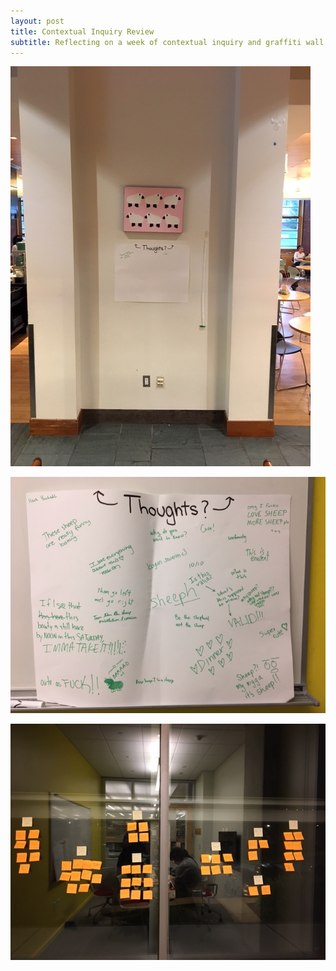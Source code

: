 ```yaml
---
layout: post
title: Contextual Inquiry Review
subtitle: Reflecting on a week of contextual inquiry and graffiti wall analysis
---
```



 ![Nintendo wii Remote](/img/setup.JPG)



 ![Nintendo wii Remote](/img/poster.JPG)



 ![Nintendo wii Remote](/img/diagram.JPG)

